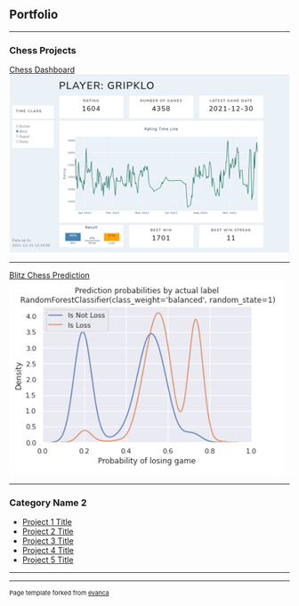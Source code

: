 ## Portfolio

---

### Chess Projects

[Chess Dashboard](https://erikgrip.github.io/chess_dashboard/)
<img src="images/chess_dashboard.png?raw=true"/>

---
[Blitz Chess Prediction](https://erikgrip.github.io/chess_prediction/)
<img src="images/chess_prediction.png?raw=true"/>

---

### Category Name 2

- [Project 1 Title](http://example.com/)
- [Project 2 Title](http://example.com/)
- [Project 3 Title](http://example.com/)
- [Project 4 Title](http://example.com/)
- [Project 5 Title](http://example.com/)

---




---
<p style="font-size:11px">Page template forked from <a href="https://github.com/evanca/quick-portfolio">evanca</a></p>
<!-- Remove above link if you don't want to attibute -->
